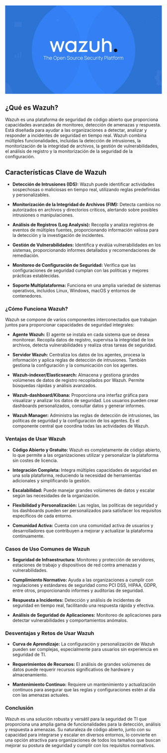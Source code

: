 ![wazuh](/img/wazuh.jpg)
## **¿Qué es Wazuh?**

Wazuh es una plataforma de seguridad de código abierto que proporciona capacidades avanzadas de monitoreo, detección de amenazas y respuesta. Está diseñada para ayudar a las organizaciones a detectar, analizar y responder a incidentes de seguridad en tiempo real. Wazuh combina múltiples funcionalidades, incluidas la detección de intrusiones, la monitorización de la integridad de archivos, la gestión de vulnerabilidades, el análisis de registro y la monitorización de la seguridad de la configuración.

## **Características Clave de Wazuh**

- **Detección de Intrusiones (IDS):** Wazuh puede identificar actividades sospechosas o maliciosas en tiempo real, utilizando reglas predefinidas y personalizables.

- **Monitorización de la Integridad de Archivos (FIM):** Detecta cambios no autorizados en archivos y directorios críticos, alertando sobre posibles intrusiones o manipulaciones.

- **Análisis de Registros (Log Analysis):** Recopila y analiza registros de eventos de múltiples fuentes, proporcionando información valiosa para la detección y la investigación de incidentes.

- **Gestión de Vulnerabilidades:** Identifica y evalúa vulnerabilidades en los sistemas, proporcionando informes detallados y recomendaciones de remediación.

- **Monitoreo de Configuración de Seguridad:** Verifica que las configuraciones de seguridad cumplan con las políticas y mejores prácticas establecidas.

- **Soporte Multiplataforma:** Funciona en una amplia variedad de sistemas operativos, incluidos Linux, Windows, macOS y entornos de contenedores.

### **¿Cómo Funciona Wazuh?**

Wazuh se compone de varios componentes interconectados que trabajan juntos para proporcionar capacidades de seguridad integrales:

- **Agente Wazuh:** El agente se instala en cada sistema que se desea monitorear. Recopila datos de registro, supervisa la integridad de los archivos, detecta vulnerabilidades y realiza otras tareas de seguridad.

- **Servidor Wazuh:** Centraliza los datos de los agentes, procesa la información y aplica reglas de detección de intrusiones. También gestiona la configuración y la comunicación con los agentes.

- **Wazuh-indexer/Elasticsearch:** Almacena y gestiona grandes volúmenes de datos de registro recopilados por Wazuh. Permite búsquedas rápidas y análisis avanzados.

- **Wazuh-dashboard/Kibana:** Proporciona una interfaz gráfica para visualizar y analizar los datos de seguridad. Los usuarios pueden crear dashboards personalizados, consultar datos y generar informes.

- **Wazuh Manager:** Administra las reglas de detección de intrusiones, las políticas de seguridad y la configuración de los agentes. Es el componente central que coordina todas las actividades de Wazuh.

### **Ventajas de Usar Wazuh**

- **Código Abierto y Gratuito:** Wazuh es completamente de código abierto, lo que permite a las organizaciones utilizar y personalizar la plataforma sin costes de licencia.

- **Integración Completa:** Integra múltiples capacidades de seguridad en una sola plataforma, reduciendo la necesidad de herramientas adicionales y simplificando la gestión.

- **Escalabilidad:** Puede manejar grandes volúmenes de datos y escalar según las necesidades de la organización.

- **Flexibilidad y Personalización:** Las reglas, las políticas de seguridad y los dashboards pueden ser personalizados para satisfacer los requisitos específicos de cada entorno.

- **Comunidad Activa:** Cuenta con una comunidad activa de usuarios y desarrolladores que contribuyen a mejorar y actualizar la plataforma continuamente.

### **Casos de Uso Comunes de Wazuh**

- **Seguridad de Infraestructura:** Monitoreo y protección de servidores, estaciones de trabajo y dispositivos de red contra amenazas y vulnerabilidades.

- **Cumplimiento Normativo:** Ayuda a las organizaciones a cumplir con regulaciones y estándares de seguridad como PCI DSS, HIPAA, GDPR, entre otros, proporcionando informes y auditorías de seguridad.

- **Respuesta a Incidentes:** Detección y análisis de incidentes de seguridad en tiempo real, facilitando una respuesta rápida y efectiva.

- **Análisis de Seguridad de Aplicaciones:** Monitoreo de aplicaciones para detectar vulnerabilidades y comportamientos anómalos.

### **Desventajas y Retos de Usar Wazuh**

- **Curva de Aprendizaje:** La configuración y personalización de Wazuh pueden ser complejas, especialmente para usuarios sin experiencia en seguridad de TI.

- **Requerimientos de Recursos:** El análisis de grandes volúmenes de datos puede requerir recursos significativos de hardware y almacenamiento.

- **Mantenimiento Continuo:** Requiere un mantenimiento y actualización continuos para asegurar que las reglas y configuraciones estén al día con las amenazas actuales.

### **Conclusión**

Wazuh es una solución robusta y versátil para la seguridad de TI que proporciona una amplia gama de funcionalidades para la detección, análisis y respuesta a amenazas. Su naturaleza de código abierto, junto con su capacidad para integrarse y escalar en diversos entornos, lo convierte en una opción atractiva para organizaciones de todos los tamaños que buscan mejorar su postura de seguridad y cumplir con los requisitos normativos.






